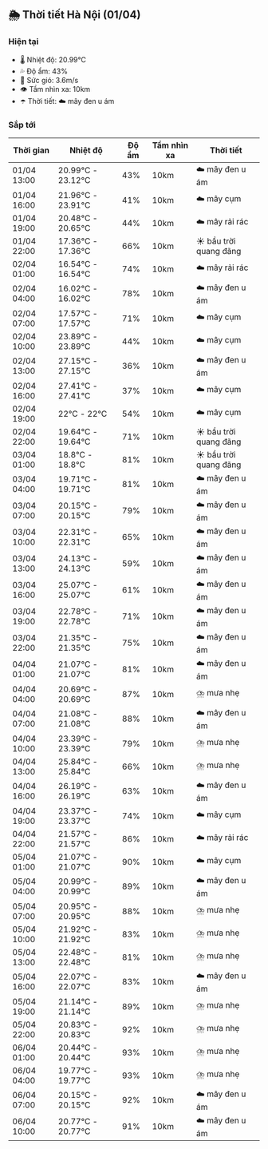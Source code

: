 ## 🌦️ Thời tiết Hà Nội (01/04)

### Hiện tại

- 🌡️ Nhiệt độ: 20.99℃
- 💦 Độ ẩm: 43%
- 💨 Sức gió: 3.6m/s
- 👁️ Tầm nhìn xa: 10km
- ☂️ Thời tiết: ☁️ mây đen u ám

### Sắp tới

| Thời gian | Nhiệt độ | Độ ẩm | Tầm nhìn xa | Thời tiết |
| --- | --- | --- | --- | --- |
| 01/04 13:00 | 20.99℃ - 23.12℃ | 43% | 10km | ☁️ mây đen u ám |
| 01/04 16:00 | 21.96℃ - 23.91℃ | 41% | 10km | ☁️ mây cụm |
| 01/04 19:00 | 20.48℃ - 20.65℃ | 44% | 10km | ☁️ mây rải rác |
| 01/04 22:00 | 17.36℃ - 17.36℃ | 66% | 10km | ☀️ bầu trời quang đãng |
| 02/04 01:00 | 16.54℃ - 16.54℃ | 74% | 10km | ☁️ mây rải rác |
| 02/04 04:00 | 16.02℃ - 16.02℃ | 78% | 10km | ☁️ mây đen u ám |
| 02/04 07:00 | 17.57℃ - 17.57℃ | 71% | 10km | ☁️ mây cụm |
| 02/04 10:00 | 23.89℃ - 23.89℃ | 44% | 10km | ☁️ mây cụm |
| 02/04 13:00 | 27.15℃ - 27.15℃ | 36% | 10km | ☁️ mây đen u ám |
| 02/04 16:00 | 27.41℃ - 27.41℃ | 37% | 10km | ☁️ mây cụm |
| 02/04 19:00 | 22℃ - 22℃ | 54% | 10km | ☁️ mây cụm |
| 02/04 22:00 | 19.64℃ - 19.64℃ | 71% | 10km | ☀️ bầu trời quang đãng |
| 03/04 01:00 | 18.8℃ - 18.8℃ | 81% | 10km | ☀️ bầu trời quang đãng |
| 03/04 04:00 | 19.71℃ - 19.71℃ | 81% | 10km | ☁️ mây đen u ám |
| 03/04 07:00 | 20.15℃ - 20.15℃ | 79% | 10km | ☁️ mây đen u ám |
| 03/04 10:00 | 22.31℃ - 22.31℃ | 65% | 10km | ☁️ mây đen u ám |
| 03/04 13:00 | 24.13℃ - 24.13℃ | 59% | 10km | ☁️ mây đen u ám |
| 03/04 16:00 | 25.07℃ - 25.07℃ | 61% | 10km | ☁️ mây đen u ám |
| 03/04 19:00 | 22.78℃ - 22.78℃ | 71% | 10km | ☁️ mây đen u ám |
| 03/04 22:00 | 21.35℃ - 21.35℃ | 75% | 10km | ☁️ mây đen u ám |
| 04/04 01:00 | 21.07℃ - 21.07℃ | 81% | 10km | ☁️ mây đen u ám |
| 04/04 04:00 | 20.69℃ - 20.69℃ | 87% | 10km | ⛈️ mưa nhẹ |
| 04/04 07:00 | 21.08℃ - 21.08℃ | 88% | 10km | ☁️ mây đen u ám |
| 04/04 10:00 | 23.39℃ - 23.39℃ | 79% | 10km | ⛈️ mưa nhẹ |
| 04/04 13:00 | 25.84℃ - 25.84℃ | 66% | 10km | ⛈️ mưa nhẹ |
| 04/04 16:00 | 26.19℃ - 26.19℃ | 63% | 10km | ☁️ mây đen u ám |
| 04/04 19:00 | 23.37℃ - 23.37℃ | 74% | 10km | ☁️ mây cụm |
| 04/04 22:00 | 21.57℃ - 21.57℃ | 86% | 10km | ☁️ mây rải rác |
| 05/04 01:00 | 21.07℃ - 21.07℃ | 90% | 10km | ☁️ mây cụm |
| 05/04 04:00 | 20.99℃ - 20.99℃ | 89% | 10km | ☁️ mây đen u ám |
| 05/04 07:00 | 20.95℃ - 20.95℃ | 88% | 10km | ⛈️ mưa nhẹ |
| 05/04 10:00 | 21.92℃ - 21.92℃ | 83% | 10km | ⛈️ mưa nhẹ |
| 05/04 13:00 | 22.48℃ - 22.48℃ | 81% | 10km | ⛈️ mưa nhẹ |
| 05/04 16:00 | 22.07℃ - 22.07℃ | 83% | 10km | ☁️ mây đen u ám |
| 05/04 19:00 | 21.14℃ - 21.14℃ | 89% | 10km | ⛈️ mưa nhẹ |
| 05/04 22:00 | 20.83℃ - 20.83℃ | 92% | 10km | ⛈️ mưa nhẹ |
| 06/04 01:00 | 20.44℃ - 20.44℃ | 93% | 10km | ⛈️ mưa nhẹ |
| 06/04 04:00 | 19.77℃ - 19.77℃ | 93% | 10km | ⛈️ mưa nhẹ |
| 06/04 07:00 | 20.15℃ - 20.15℃ | 92% | 10km | ☁️ mây đen u ám |
| 06/04 10:00 | 20.77℃ - 20.77℃ | 91% | 10km | ☁️ mây đen u ám |
